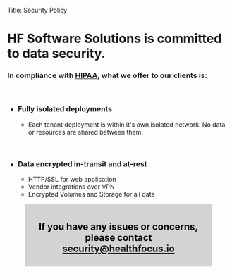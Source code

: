 Title: Security Policy

# HF Software Solutions is committed to data security. 

### In compliance with [HIPAA](https://www.hhs.gov/hipaa/index.html), what we offer to our clients is:

<p>&nbsp;</p>

* ### Fully isolated deployments
    * Each tenant deployment is within it's own isolated network. No data or resources are shared between them. 

<p>&nbsp;</p>

* ### Data encrypted in-transit and at-rest
    - HTTP/SSL for web application
    - Vendor integrations over VPN
    - Encrypted Volumes and Storage for all data

<div style='background-color: #D3D3D3; color: #000; width: 80%; margin: 0 auto; padding: 10px; border-radius: 2px; text-align: center'>
    <h2>
        If you have any issues or concerns, please contact <a href="mailto:security@healthfocus.io">security@healthfocus.io</a>
    </h2>
</div>